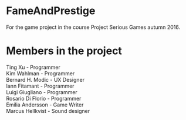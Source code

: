 # FameAndPrestige
For the game project in the course Project Serious Games autumn 2016.

# Members in the project
Ting Xu - Programmer  
Kim Wahlman - Programmer  
Bernard H. Modic - UX Designer  
Iann Fitamant - Programmer  
Luigi Giugliano - Programmer  
Rosario Di Florio - Programmer  
Emilia Andersson - Game Writer  
Marcus Hellkvist - Sound designer 
